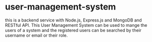 # user-management-system
this is a backend service with Node.js, Express.js and MongoDB and RESTful API. This User Management System can be used to mange the users of a system and the registered users can be searched by their username or email or their role.
